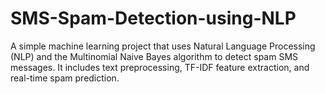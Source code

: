 # SMS-Spam-Detection-using-NLP
A simple machine learning project that uses Natural Language Processing (NLP) and the Multinomial Naive Bayes algorithm to detect spam SMS messages. It includes text preprocessing, TF-IDF feature extraction, and real-time spam prediction.
